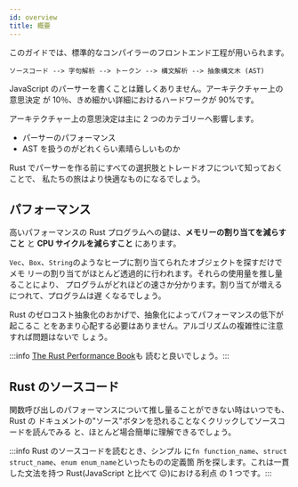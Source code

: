 ```yaml
---
id: overview
title: 概要
---
```


このガイドでは、標準的なコンパイラーのフロントエンド工程が用いられます。

```markup
ソースコード --> 字句解析 --> トークン --> 構文解析 --> 抽象構文木 (AST)
```

JavaScript のパーサーを書くことは難しくありません。アーキテクチャー上の意思決定
が 10％、きめ細かい詳細におけるハードワークが 90%です。

アーキテクチャー上の意思決定は主に 2 つのカテゴリーへ影響します。

-   パーサーのパフォーマンス
-   AST を扱うのがどれくらい素晴らしいものか

Rust でパーサーを作る前にすべての選択肢とトレードオフについて知っておくことで、
私たちの旅はより快適なものになるでしょう。

## パフォーマンス

高いパフォーマンスの Rust プログラムへの鍵は、**メモリーの割り当てを減らすこと**
と **CPU サイクルを減らすこと** にあります。

`Vec`、`Box`、`String`のようなヒープに割り当てられたオブジェクトを探すだけでメモ
リーの割り当てがほとんど透過的に行われます。それらの使用量を推し量ることにより、
プログラムがどれほどの速さか分かります。割り当てが増えるにつれて、プログラムは遅
くなるでしょう。

Rust のゼロコスト抽象化のおかげで、抽象化によってパフォーマンスの低下が起こるこ
とをあまり心配する必要はありません。アルゴリズムの複雑性に注意すれば問題はないで
しょう。

:::info
[The Rust Performance Book](https://nnethercote.github.io/perf-book/introduction.html)も
読むと良いでしょう。:::

## Rust のソースコード

関数呼び出しのパフォーマンスについて推し量ることができない時はいつでも、Rust の
ドキュメントの"ソース"ボタンを恐れることなくクリックしてソースコードを読んでみる
と、ほとんど場合簡単に理解できるでしょう。

:::info Rust のソースコードを読むとき、シンプル
に`fn function_name`、`struct struct_name`、`enum enum_name`といったものの定義箇
所を探します。これは一貫した文法を持つ Rust(JavaScript と比べて 😉)における利点
の 1 つです。:::

